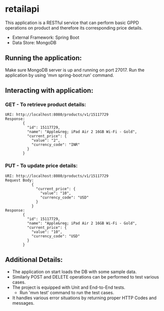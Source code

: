 # retailapi

This application is a RESTful service that can perform basic GPPD operations on product and therefore its corresponding 
price details.

- External Framework: Spring Boot
- Data Store: MongoDB

## Running the application:

Make sure MongoDB server is up and running on port 27017.
Run the application by using 'mvn spring-boot:run' command.

## Interacting with application:

### GET - To retrieve product details:

    URI: http://localhost:8080/products/v1/15117729
    Response: 
            {
              "id": 15117729,
              "name": "Apple&reg; iPad Air 2 16GB Wi-Fi - Gold",
              "current_price": {
                "value": "2",
                "currency_code": "INR"
              }
            }
            
### PUT - To update price details:

    URI: http://localhost:8080/products/v1/15117729
    Request Body:
                {
                  "current_price": {
                    "value": "10",
                    "currency_code": "USD"
                  }
                }
    Response:
            {
              "id": 15117729,
              "name": "Apple&reg; iPad Air 2 16GB Wi-Fi - Gold",
              "current_price": {
                "value": "10",
                "currency_code": "USD"
              }
            }
            
## Additional Details:
- The application on start loads the DB with some sample data.
- Similarly POST and DELETE operations can be performed to test various cases.
- The project is equipped with Unit and End-to-End tests.
  - Run 'mvn test' command to run the test cases.
- It handles various error situations by returning proper HTTP Codes and messages.
  




